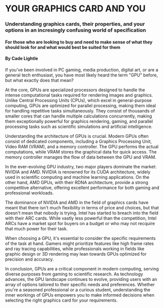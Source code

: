 # YOUR GRAPHICS CARD AND YOU

### Understanding graphics cards, their properties, and your options in an incresingly confusing world of specification

#### For those who are looking to buy and need to make sense of what they should look for and what would best be suited for them

#### By Cade Lightle

#### 
If you've been involved in PC gaming, media production, digital art, or are a general tech enthusiast, you have most likely heard the term "GPU" before, but what exactly does that mean?

At the core, GPUs are specialized processors designed to handle the intense computational tasks required for rendering images and graphics. Unlike Central Processing Units (CPUs), which excel in general-purpose computing, GPUs are optimized for parallel processing, making them ideal for handling repetitive tasks simultaneously. They consist of thousands of smaller cores that can handle multiple calculations concurrently, making them exceptionally powerful for graphics rendering, gaming, and parallel processing tasks such as scientific simulations and artificial intelligence.

Understanding the architecture of GPUs is crucial. Modern GPUs often consist of dedicated components, including a Graphics Processing Unit, Video RAM (VRAM), and a memory controller. The GPU performs the actual computations, while VRAM stores the graphical data for quick access. The memory controller manages the flow of data between the GPU and VRAM.

In the ever-evolving GPU industry, two major players dominate the market: NVIDIA and AMD. NVIDIA is renowned for its CUDA architecture, widely used in scientific computing and machine learning applications. On the other hand, AMD GPUs, with their RDNA architecture, provide a strong competitive alternative, offering excellent performance for both gaming and professional workloads.

The dominance of NVIDIA and AMD in the field of graphics cards have meant that there isn't much flexibility in terms of price and choices, but that doesn't mean that nobody is trying. Intel has started to breach into the field with their ARC cards. While vastly less powerful than the competition, Intel ARCs have a market spot for buyers on a budget or who may not recquire that much power for their task.

When choosing a GPU, it's essential to consider the specific requirements of the task at hand. Gamers might prioritize features like high frame rates and ray tracing capabilities, while professionals working in fields like graphic design or 3D rendering may lean towards GPUs optimized for precision and accuracy.

In conclusion, GPUs are a critical component in modern computing, serving diverse purposes from gaming to scientific research. As technology advances, the GPU landscape continues to evolve, providing users with an array of options tailored to their specific needs and preferences. Whether you're a seasoned professional or a curious student, understanding the inner workings of GPUs empowers you to make informed decisions when selecting the right graphics card for your requirements.